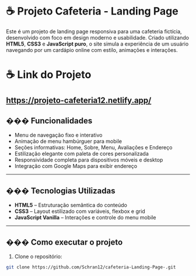 
# ☕ Projeto Cafeteria - Landing Page

Este é um projeto de landing page responsiva para uma cafeteria fictícia, desenvolvido com foco em design moderno e usabilidade. Criado utilizando **HTML5**, **CSS3** e **JavaScript puro**, o site simula a experiência de um usuário navegando por um cardápio online com estilo, animações e interações.


# ☕ Link do Projeto
https://projeto-cafeteria12.netlify.app/
---

## ��� Funcionalidades

- Menu de navegação fixo e interativo
- Animação de menu hambúrguer para mobile
- Seções informativas: Home, Sobre, Menu, Avaliações e Endereço
- Estilização elegante com paleta de cores personalizada
- Responsividade completa para dispositivos móveis e desktop
- Integração com Google Maps para exibir endereço

---

## ���️ Tecnologias Utilizadas

- **HTML5** – Estruturação semântica do conteúdo
- **CSS3** – Layout estilizado com variáveis, flexbox e grid
- **JavaScript Vanilla** – Interações e controle do menu mobile

---

## ��� Como executar o projeto

1. Clone o repositório:
```bash
git clone https://github.com/Schran12/cafeteria-Landing-Page-.git

